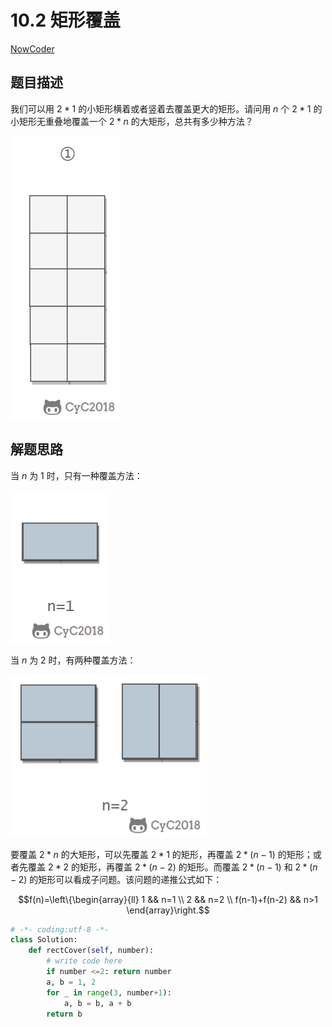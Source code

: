 
# 10.2 矩形覆盖

[NowCoder](https://www.nowcoder.com/practice/72a5a919508a4251859fb2cfb987a0e6?tpId=13&tqId=11163&tPage=1&rp=1&ru=/ta/coding-interviews&qru=/ta/coding-interviews/question-ranking)

## 题目描述

我们可以用 $2*1$ 的小矩形横着或者竖着去覆盖更大的矩形。请问用 $n$ 个 $2*1$ 的小矩形无重叠地覆盖一个 $2*n$ 的大矩形，总共有多少种方法？

![示意图](../pics/b903fda8-07d0-46a7-91a7-e803892895cf.gif)

## 解题思路

当 $n$ 为 $1$ 时，只有一种覆盖方法：

![示意图](../pics/f6e146f1-57ad-411b-beb3-770a142164ef.png)

当 $n$ 为 $2$ 时，有两种覆盖方法：

 ![示意图](../pics/fb3b8f7a-4293-4a38-aae1-62284db979a3.png)

要覆盖 $2*n$ 的大矩形，可以先覆盖 $2*1$ 的矩形，再覆盖 $2*(n-1)$ 的矩形；或者先覆盖 $2*2$ 的矩形，再覆盖 $2*(n-2)$ 的矩形。而覆盖 $2*(n-1)$ 和 $2*(n-2)$ 的矩形可以看成子问题。该问题的递推公式如下：

$$f(n)=\left\{\begin{array}{ll}
1 && n=1 \\
2 && n=2 \\
f(n-1)+f(n-2) && n>1
\end{array}\right.$$

```python
# -*- coding:utf-8 -*-
class Solution:
    def rectCover(self, number):
        # write code here
        if number <=2: return number
        a, b = 1, 2
        for _ in range(3, number+1):
            a, b = b, a + b
        return b
```
